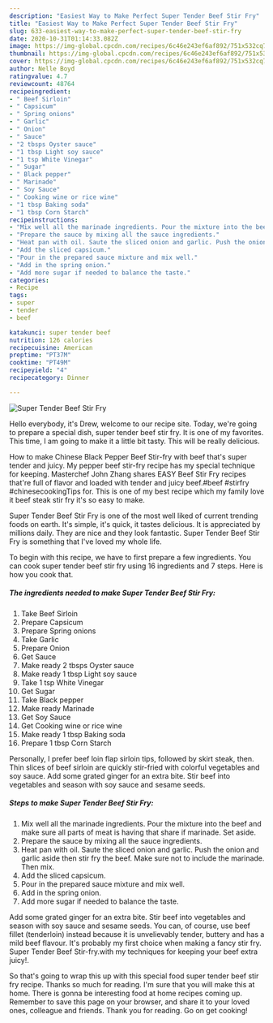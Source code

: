 ```yaml
---
description: "Easiest Way to Make Perfect Super Tender Beef Stir Fry"
title: "Easiest Way to Make Perfect Super Tender Beef Stir Fry"
slug: 633-easiest-way-to-make-perfect-super-tender-beef-stir-fry
date: 2020-10-31T01:14:33.082Z
image: https://img-global.cpcdn.com/recipes/6c46e243ef6af892/751x532cq70/super-tender-beef-stir-fry-recipe-main-photo.jpg
thumbnail: https://img-global.cpcdn.com/recipes/6c46e243ef6af892/751x532cq70/super-tender-beef-stir-fry-recipe-main-photo.jpg
cover: https://img-global.cpcdn.com/recipes/6c46e243ef6af892/751x532cq70/super-tender-beef-stir-fry-recipe-main-photo.jpg
author: Nelle Boyd
ratingvalue: 4.7
reviewcount: 48764
recipeingredient:
- " Beef Sirloin"
- " Capsicum"
- " Spring onions"
- " Garlic"
- " Onion"
- " Sauce"
- "2 tbsps Oyster sauce"
- "1 tbsp Light soy sauce"
- "1 tsp White Vinegar"
- " Sugar"
- " Black pepper"
- " Marinade"
- " Soy Sauce"
- " Cooking wine or rice wine"
- "1 tbsp Baking soda"
- "1 tbsp Corn Starch"
recipeinstructions:
- "Mix well all the marinade ingredients. Pour the mixture into the beef and make sure all parts of meat is having that share if marinade. Set aside."
- "Prepare the sauce by mixing all the sauce ingredients."
- "Heat pan with oil. Saute the sliced onion and garlic. Push the onion and garlic aside then stir fry the beef. Make sure not to include the marinade. Then mix."
- "Add the sliced capsicum."
- "Pour in the prepared sauce mixture and mix well."
- "Add in the spring onion."
- "Add more sugar if needed to balance the taste."
categories:
- Recipe
tags:
- super
- tender
- beef

katakunci: super tender beef 
nutrition: 126 calories
recipecuisine: American
preptime: "PT37M"
cooktime: "PT49M"
recipeyield: "4"
recipecategory: Dinner

---
```



![Super Tender Beef Stir Fry](https://img-global.cpcdn.com/recipes/6c46e243ef6af892/751x532cq70/super-tender-beef-stir-fry-recipe-main-photo.jpg)

Hello everybody, it's Drew, welcome to our recipe site. Today, we're going to prepare a special dish, super tender beef stir fry. It is one of my favorites. This time, I am going to make it a little bit tasty. This will be really delicious.

How to make Chinese Black Pepper Beef Stir-fry with beef that&#39;s super tender and juicy. My pepper beef stir-fry recipe has my special technique for keeping. Masterchef John Zhang shares EASY Beef Stir Fry recipes that&#39;re full of flavor and loaded with tender and juicy beef.#beef #stirfry #chinesecookingTips for. This is one of my best recipe which my family love it beef steak stir fry it&#39;s so easy to make.

Super Tender Beef Stir Fry is one of the most well liked of current trending foods on earth. It's simple, it's quick, it tastes delicious. It is appreciated by millions daily. They are nice and they look fantastic. Super Tender Beef Stir Fry is something that I've loved my whole life.


To begin with this recipe, we have to first prepare a few ingredients. You can cook super tender beef stir fry using 16 ingredients and 7 steps. Here is how you cook that.

<!--inarticleads1-->

##### The ingredients needed to make Super Tender Beef Stir Fry:

1. Take  Beef Sirloin
1. Prepare  Capsicum
1. Prepare  Spring onions
1. Take  Garlic
1. Prepare  Onion
1. Get  Sauce
1. Make ready 2 tbsps Oyster sauce
1. Make ready 1 tbsp Light soy sauce
1. Take 1 tsp White Vinegar
1. Get  Sugar
1. Take  Black pepper
1. Make ready  Marinade
1. Get  Soy Sauce
1. Get  Cooking wine or rice wine
1. Make ready 1 tbsp Baking soda
1. Prepare 1 tbsp Corn Starch


Personally, I prefer beef loin flap sirloin tips, followed by skirt steak, then. Thin slices of beef sirloin are quickly stir-fried with colorful vegetables and soy sauce. Add some grated ginger for an extra bite. Stir beef into vegetables and season with soy sauce and sesame seeds. 

<!--inarticleads2-->

##### Steps to make Super Tender Beef Stir Fry:

1. Mix well all the marinade ingredients. Pour the mixture into the beef and make sure all parts of meat is having that share if marinade. Set aside.
1. Prepare the sauce by mixing all the sauce ingredients.
1. Heat pan with oil. Saute the sliced onion and garlic. Push the onion and garlic aside then stir fry the beef. Make sure not to include the marinade. Then mix.
1. Add the sliced capsicum.
1. Pour in the prepared sauce mixture and mix well.
1. Add in the spring onion.
1. Add more sugar if needed to balance the taste.


Add some grated ginger for an extra bite. Stir beef into vegetables and season with soy sauce and sesame seeds. You can, of course, use beef fillet (tenderloin) instead because it is unvelievably tender, buttery and has a mild beef flavour. It&#39;s probably my first choice when making a fancy stir fry. Super Tender Beef Stir-fry.with my techniques for keeping your beef extra juicy!. 

So that's going to wrap this up with this special food super tender beef stir fry recipe. Thanks so much for reading. I'm sure that you will make this at home. There is gonna be interesting food at home recipes coming up. Remember to save this page on your browser, and share it to your loved ones, colleague and friends. Thank you for reading. Go on get cooking!
